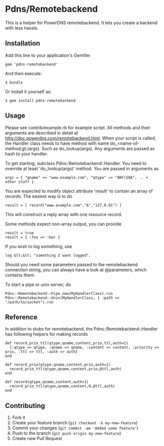 # Pdns/Remotebackend

This is a helper for PowerDNS remotebackend. It lets you create a backend with less hassle. 

## Installation

Add this line to your application's Gemfile:

    gem 'pdns-remotebackend'

And then execute:

    $ bundle

Or install it yourself as:

    $ gem install pdns-remotebackend

## Usage

Please see contrib/example.rb for example script. All methods and their arguments are described in detail at http://doc.powerdns.com/remotebackend.html. When your script
is called, the Handler class needs to have method with name do\_&lt;name-of-method;gt;(args). Such as do\_lookup(args). Any arguments are passed as hash to your handler. 

To get starting, subclass Pdns::Remotebackend::Handler. You need to override at least 'do\_lookup(args)' method. You are passed in arguments as

    args = { "qname" => "www.example.com", "qtype" => "ANY|SOA", .. + other stuff }

You are expected to modify object attribute 'result' to contain an array of records. The easiest way is to do 

    result = [ record("www.example.com","A","127.0.01") ]

This will construct a reply array with one resource record. 

Some methods expect non-array output, you can provide

    result = true
    result = { :foo => :bar } 

If you wish to log something, use 

    log &lt;&lt; "something I want logged".  

Should you need some parameters passed to the remotebackend connection string, you can always have a look at @parameters, which contains them.  

To start a pipe or unix server, do

    Pdns::Remotebackend::Pipe.new(MyHandlerClass).run
    Pdns::Remotebackend::Unix(MyHandlerClass, { :path => "/path/to/socket").run

## Reference

In addition to stubs for remotebackend, the Pdns::Remotebackend::Handler has following helpers for making records

    def record_prio_ttl(qtype,qname,content,prio,ttl,auth=1)
      {:qtype => qtype, :qname => qname, :content => content, :priority => prio, :ttl => ttl, :auth => auth}
    end

    def record_prio(qtype,qname,content,prio,auth=1)
      record_prio_ttl(qtype,qname,content,prio,@ttl,auth)
    end

    def record(qtype,qname,content,auth=1)
      record_prio_ttl(qtype,qname,content,0,@ttl,auth)
    end

## Contributing

1. Fork it
2. Create your feature branch (`git checkout -b my-new-feature`)
3. Commit your changes (`git commit -am 'Added some feature'`)
4. Push to the branch (`git push origin my-new-feature`)
5. Create new Pull Request

